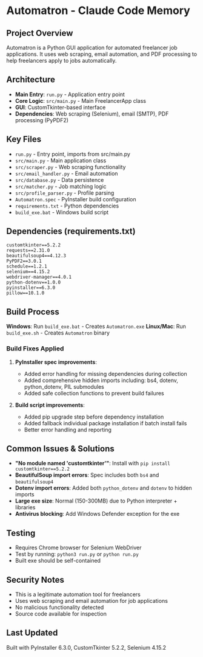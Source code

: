 # Automatron - Claude Code Memory

## Project Overview
Automatron is a Python GUI application for automated freelancer job applications. It uses web scraping, email automation, and PDF processing to help freelancers apply to jobs automatically.

## Architecture
- **Main Entry**: `run.py` - Application entry point
- **Core Logic**: `src/main.py` - Main FreelancerApp class
- **GUI**: CustomTkinter-based interface
- **Dependencies**: Web scraping (Selenium), email (SMTP), PDF processing (PyPDF2)

## Key Files
- `run.py` - Entry point, imports from src/main.py
- `src/main.py` - Main application class
- `src/scraper.py` - Web scraping functionality
- `src/email_handler.py` - Email automation
- `src/database.py` - Data persistence
- `src/matcher.py` - Job matching logic
- `src/profile_parser.py` - Profile parsing
- `Automatron.spec` - PyInstaller build configuration
- `requirements.txt` - Python dependencies
- `build_exe.bat` - Windows build script

## Dependencies (requirements.txt)
```
customtkinter==5.2.2
requests==2.31.0
beautifulsoup4==4.12.3
PyPDF2==3.0.1
schedule==1.2.1
selenium==4.15.2
webdriver-manager==4.0.1
python-dotenv==1.0.0
pyinstaller==6.3.0
pillow==10.1.0
```

## Build Process
**Windows**: Run `build_exe.bat` - Creates `Automatron.exe`
**Linux/Mac**: Run `build_exe.sh` - Creates `Automatron` binary

### Build Fixes Applied
1. **PyInstaller spec improvements**:
   - Added error handling for missing dependencies during collection
   - Added comprehensive hidden imports including: bs4, dotenv, python_dotenv, PIL submodules
   - Added safe collection functions to prevent build failures

2. **Build script improvements**:
   - Added pip upgrade step before dependency installation
   - Added fallback individual package installation if batch install fails
   - Better error handling and reporting

## Common Issues & Solutions
- **"No module named 'customtkinter'"**: Install with `pip install customtkinter==5.2.2`
- **BeautifulSoup import errors**: Spec includes both `bs4` and `beautifulsoup4`
- **Dotenv import errors**: Added both `python_dotenv` and `dotenv` to hidden imports
- **Large exe size**: Normal (150-300MB) due to Python interpreter + libraries
- **Antivirus blocking**: Add Windows Defender exception for the exe

## Testing
- Requires Chrome browser for Selenium WebDriver
- Test by running: `python3 run.py` or `python run.py`
- Built exe should be self-contained

## Security Notes
- This is a legitimate automation tool for freelancers
- Uses web scraping and email automation for job applications
- No malicious functionality detected
- Source code available for inspection

## Last Updated
Built with PyInstaller 6.3.0, CustomTkinter 5.2.2, Selenium 4.15.2